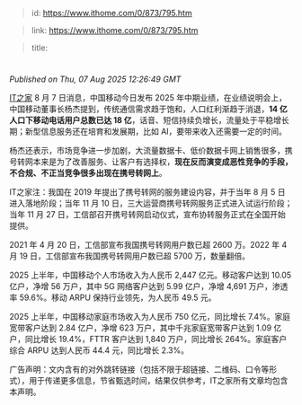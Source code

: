 > id: https://www.ithome.com/0/873/795.htm

> link: https://www.ithome.com/0/873/795.htm

> title: 

# 
_Published on Thu, 07 Aug 2025 12:26:49 GMT_

[IT之家](https://www.ithome.com/) 8 月 7 日消息，中国移动今日发布 2025 年中期业绩，在业绩说明会上，中国移动董事长杨杰提到，传统通信需求趋于饱和，人口红利渐趋于消退，**14 亿人口下移动电话用户总数已达 18 亿**，话音、短信持续负增长，流量处于平稳增长期；新型信息服务还在培育和发展期，比如 AI，要带来收入还需要一定的时间。

杨杰还表示，市场竞争进一步加剧，大流量数据卡、低价数据卡网上销售很多，携号转网本来是为了改善服务、让客户有选择权，**现在反而演变成恶性竞争的手段，不合规、不正当竞争很多出现在携号转网上**。

IT之家注：我国在 2019 年提出了携号转网的服务建设内容，并于当年 8 月 5 日进入落地阶段；当年 11 月 10 日，三大运营商携号转网服务正式进入试运行阶段；当年 11 月 27 日，工信部召开携号转网启动仪式，宣布协转服务正式在全国开始提供。

2021 年 4 月 20 日，工信部宣布我国携号转网用户数已超 2600 万。2022 年 4 月 19 日，工信部宣布我国携号转网用户数已超 5700 万，数量翻倍。

2025 上半年，中国移动个人市场收入为人民币 2,447 亿元。移动客户达到 10.05 亿户，净增 56 万户，其中 5G 网络客户达到 5.99 亿户，净增 4,691 万户，渗透率 59.6%。移动 ARPU 保持行业领先，为人民币 49.5 元。

2025 上半年，中国移动家庭市场收入为人民币 750 亿元，同比增长 7.4%。家庭宽带客户达到 2.84 亿户，净增 623 万户，其中千兆家庭宽带客户达到 1.09 亿户，同比增长 19.4%，FTTR 客户达到 1,840 万户，同比增长 264%。家庭客户综合 ARPU 达到人民币 44.4 元，同比增长 2.3%。

广告声明：文内含有的对外跳转链接（包括不限于超链接、二维码、口令等形式），用于传递更多信息，节省甄选时间，结果仅供参考，IT之家所有文章均包含本声明。
